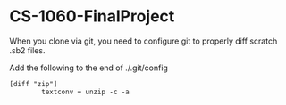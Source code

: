 # CS-1060-FinalProject

When you clone via git, you need to configure git to properly diff scratch .sb2 files.

Add the following to the end of ./.git/config
```
[diff "zip"]
        textconv = unzip -c -a
```
